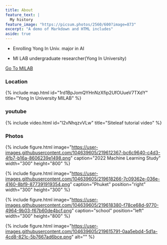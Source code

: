 ```yaml
---
title: About
feature_text: |
  My history
feature_image: "https://picsum.photos/2560/600?image=873"
excerpt: "A demo of Markdown and HTML includes"
aside: true
---
```



  * Enrolling Yong In Univ. major in AI

  * MI LAB undergraduate researcher(Yong In University)



[Go To MILAB](https://milab.yongin.ac.kr/ "Go To MILAB")







### Location

{% include map.html id="1rd1BpJomQYHnNzXfip2UfOUueV7TXdY" title="Yong In University MILAB" %}





### youtube

{% include video.html id="I2vNhqzvVLw" title="Siteleaf tutorial video" %}




### Photos

{% include figure.html image="https://user-images.githubusercontent.com/104639605/219612367-bc6c9640-c4d3-4fb7-b16a-8606239e1498.png" caption="2022 Machine Learning Study" width="300" height="800" %}

{% include figure.html image="https://user-images.githubusercontent.com/104639605/219618266-7c09362e-036e-4160-8bf9-877391919354.png" caption="Phuket"  position="right" width="300" height="300" %}

{% include figure.html image="https://user-images.githubusercontent.com/104639605/219618380-f78ce68d-9770-4964-9b03-f67b60de4bcf.png" caption="school"  position="left" width="300" height="800" %}

{% include figure.html image="https://user-images.githubusercontent.com/104639605/219615791-0aa5ebd4-5d1a-4cd8-821c-5b7667ad6bce.png" alt="" %}